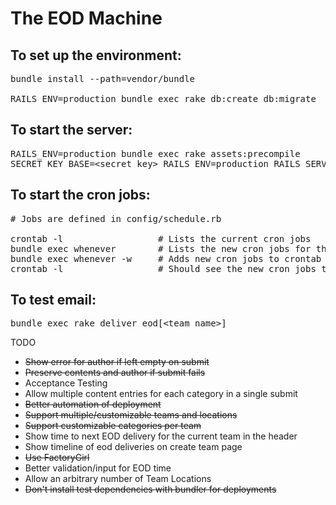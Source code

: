 # The EOD Machine

To set up the environment:
---------------------------
<pre>
bundle install --path=vendor/bundle                             # Installs all the gem dependencies<br/>
RAILS_ENV=production bundle exec rake db:create db:migrate      # Creates the database
</pre>


To start the server:
-------------------------
<pre>
RAILS_ENV=production bundle exec rake assets:precompile
SECRET_KEY_BASE=&lt;secret_key&gt; RAILS_ENV=production RAILS_SERVE_STATIC_FILES=true bundle exec rails server -b &lt;bind_to_ip_address&gt; -d
</pre>


To start the cron jobs:
-------------------------
<pre>
# Jobs are defined in config/schedule.rb

crontab -l                  # Lists the current cron jobs
bundle exec whenever        # Lists the new cron jobs for the eod machine app
bundle exec whenever -w     # Adds new cron jobs to crontab
crontab -l                  # Should see the new cron jobs there
</pre>

To test email:
------------------------
<pre>
bundle exec rake deliver_eod[&lt;team_name&gt;]
</pre>



TODO
- ~~Show error for author if left empty on submit~~
- ~~Preserve contents and author if submit fails~~
- Acceptance Testing
- Allow multiple content entries for each category in a single submit
- ~~Better automation of deployment~~
- ~~Support multiple/customizable teams and locations~~
- ~~Support customizable categories per team~~
- Show time to next EOD delivery for the current team in the header
- Show timeline of eod deliveries on create team page
- ~~Use FactoryGirl~~
- Better validation/input for EOD time
- Allow an arbitrary number of Team Locations
- ~~Don't install test dependencies with bundler for deployments~~
